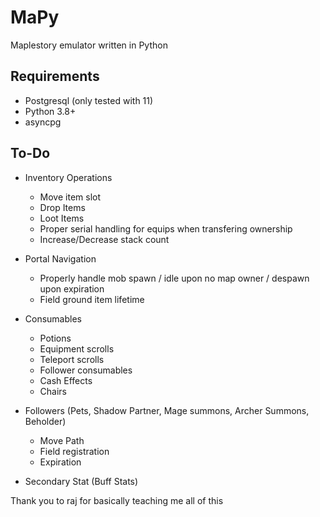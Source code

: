 # MaPy

Maplestory emulator written in Python

## Requirements

- Postgresql (only tested with 11)
- Python 3.8+
- asyncpg

## To-Do

- Inventory Operations

  - Move item slot
  - Drop Items
  - Loot Items
  - Proper serial handling for equips when transfering ownership
  - Increase/Decrease stack count

- Portal Navigation

  - Properly handle mob spawn / idle upon no map owner / despawn upon expiration
  - Field ground item lifetime

- Consumables

  - Potions
  - Equipment scrolls
  - Teleport scrolls
  - Follower consumables
  - Cash Effects
  - Chairs

- Followers (Pets, Shadow Partner, Mage summons, Archer Summons, Beholder)

  - Move Path
  - Field registration
  - Expiration

- Secondary Stat (Buff Stats)

Thank you to raj for basically teaching me all of this
